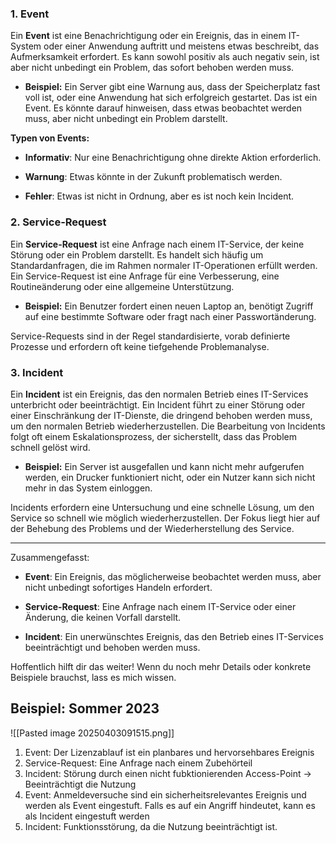 ### 1. **Event**

Ein **Event** ist eine Benachrichtigung oder ein Ereignis, das in einem IT-System oder einer Anwendung auftritt und meistens etwas beschreibt, das Aufmerksamkeit erfordert. Es kann sowohl positiv als auch negativ sein, ist aber nicht unbedingt ein Problem, das sofort behoben werden muss.

- **Beispiel:** Ein Server gibt eine Warnung aus, dass der Speicherplatz fast voll ist, oder eine Anwendung hat sich erfolgreich gestartet. Das ist ein Event. Es könnte darauf hinweisen, dass etwas beobachtet werden muss, aber nicht unbedingt ein Problem darstellt.
    

**Typen von Events:**

- **Informativ**: Nur eine Benachrichtigung ohne direkte Aktion erforderlich.
    
- **Warnung**: Etwas könnte in der Zukunft problematisch werden.
    
- **Fehler**: Etwas ist nicht in Ordnung, aber es ist noch kein Incident.
    

### 2. **Service-Request**

Ein **Service-Request** ist eine Anfrage nach einem IT-Service, der keine Störung oder ein Problem darstellt. Es handelt sich häufig um Standardanfragen, die im Rahmen normaler IT-Operationen erfüllt werden. Ein Service-Request ist eine Anfrage für eine Verbesserung, eine Routineänderung oder eine allgemeine Unterstützung.

- **Beispiel:** Ein Benutzer fordert einen neuen Laptop an, benötigt Zugriff auf eine bestimmte Software oder fragt nach einer Passwortänderung.
    

Service-Requests sind in der Regel standardisierte, vorab definierte Prozesse und erfordern oft keine tiefgehende Problemanalyse.

### 3. **Incident**

Ein **Incident** ist ein Ereignis, das den normalen Betrieb eines IT-Services unterbricht oder beeinträchtigt. Ein Incident führt zu einer Störung oder einer Einschränkung der IT-Dienste, die dringend behoben werden muss, um den normalen Betrieb wiederherzustellen. Die Bearbeitung von Incidents folgt oft einem Eskalationsprozess, der sicherstellt, dass das Problem schnell gelöst wird.

- **Beispiel:** Ein Server ist ausgefallen und kann nicht mehr aufgerufen werden, ein Drucker funktioniert nicht, oder ein Nutzer kann sich nicht mehr in das System einloggen.
    

Incidents erfordern eine Untersuchung und eine schnelle Lösung, um den Service so schnell wie möglich wiederherzustellen. Der Fokus liegt hier auf der Behebung des Problems und der Wiederherstellung des Service.

---

Zusammengefasst:

- **Event**: Ein Ereignis, das möglicherweise beobachtet werden muss, aber nicht unbedingt sofortiges Handeln erfordert.
    
- **Service-Request**: Eine Anfrage nach einem IT-Service oder einer Änderung, die keinen Vorfall darstellt.
    
- **Incident**: Ein unerwünschtes Ereignis, das den Betrieb eines IT-Services beeinträchtigt und behoben werden muss.
    

Hoffentlich hilft dir das weiter! Wenn du noch mehr Details oder konkrete Beispiele brauchst, lass es mich wissen.


## Beispiel: Sommer 2023
![[Pasted image 20250403091515.png]]

1.  Event: Der Lizenzablauf ist ein planbares und hervorsehbares Ereignis
2.  Service-Request: Eine Anfrage nach einem Zubehörteil
3.  Incident: Störung durch einen nicht fubktionierenden Access-Point -> Beeinträchtigt die Nutzung
4.  Event: Anmeldeversuche sind ein sicherheitsrelevantes Ereignis und werden als Event eingestuft. Falls es auf ein Angriff hindeutet, kann es als Incident eingestuft werden
5.  Incident: Funktionsstörung, da die Nutzung beeinträchtigt ist.

